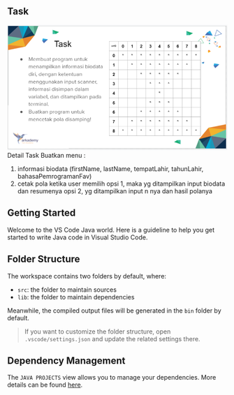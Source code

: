 ## Task

![alt text](task.png)
Detail Task
Buatkan menu :

1. informasi biodata (firstName, lastName, tempatLahir, tahunLahir,
   bahasaPemrogramanFav)
2. cetak pola
   ketika user memilih opsi 1, maka yg ditampilkan input biodata dan resumenya
   opsi 2, yg ditampilkan input n nya dan hasil polanya

## Getting Started

Welcome to the VS Code Java world. Here is a guideline to help you get started to write Java code in Visual Studio Code.

## Folder Structure

The workspace contains two folders by default, where:

- `src`: the folder to maintain sources
- `lib`: the folder to maintain dependencies

Meanwhile, the compiled output files will be generated in the `bin` folder by default.

> If you want to customize the folder structure, open `.vscode/settings.json` and update the related settings there.

## Dependency Management

The `JAVA PROJECTS` view allows you to manage your dependencies. More details can be found [here](https://github.com/microsoft/vscode-java-dependency#manage-dependencies).
